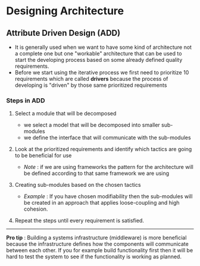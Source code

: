 # Designing Architecture

## Attribute Driven Design (ADD)
- It is generally used when we want to have some kind of architecture not a complete one but one "workable" architecture  that can be used to start the developing process based on some already defined quality requirements.
- Before we start using the iterative process we first need to prioritize 10 requirements which are called **drivers** because the process of developing is "driven" by those same prioritized requirements

### Steps in ADD
1. Select a module that will be decomposed
	- we select a model that will be decomposed into smaller sub-modules 
	- we define the interface that will communicate with the sub-modules	
		 
2. Look at the prioritized requirements and identify which tactics are going to be beneficial for use 
	- *Note* : if we are using frameworks the pattern for the architecture will be defined according to that same framework we are using 
		 
3. Creating sub-modules based on the chosen tactics
	- *Example* : If you have chosen modifiability then the sub-modules will be created in an approach that applies loose-coupling and high cohesion.	
		 
4.  Repeat the steps until every requirement is satisfied. <br/>

---

**Pro tip** : Building a systems infrastructure (middleware) is more beneficial because the infrastructure defines how the components will communicate between each other. If you for example build functionality first then it will be hard to test the system to see if the functionality is working as planned. 
